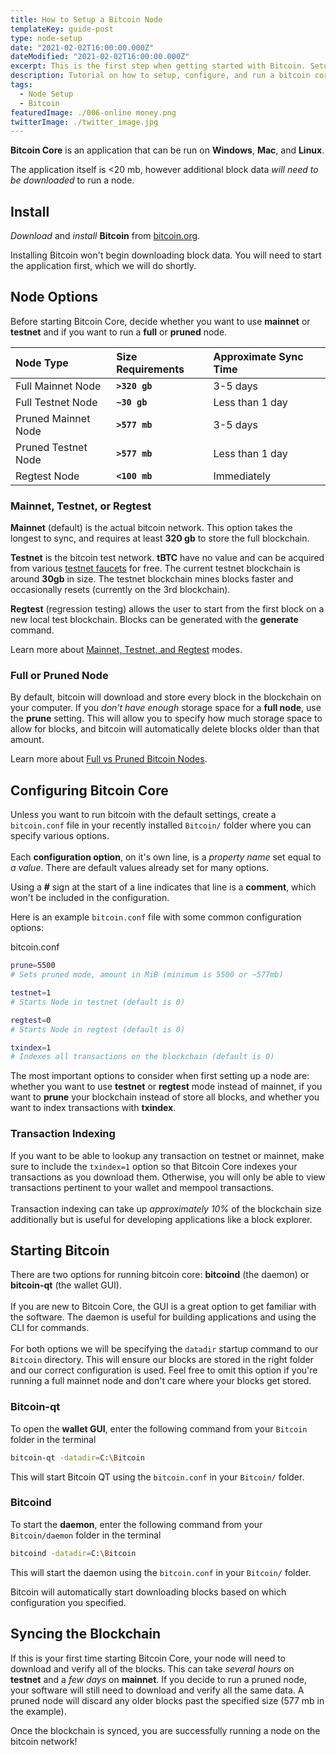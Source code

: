 ```yaml
---
title: How to Setup a Bitcoin Node
templateKey: guide-post
type: node-setup
date: "2021-02-02T16:00:00.000Z"
dateModified: "2021-02-02T16:00:00.000Z"
excerpt: This is the first step when getting started with Bitcoin. Setup your own node to begin interacting with the network.
description: Tutorial on how to setup, configure, and run a bitcoin core node. Explains details needed to get started on the bitcoin network.
tags:
  - Node Setup
  - Bitcoin
featuredImage: ./006-online money.png
twitterImage: ./twitter_image.jpg
---
```


**Bitcoin Core** is an application that can be run on **Windows**, **Mac**, and **Linux**.

The application itself is <20 mb, however additional block data _will need to be downloaded_ to run a node.

## Install

*Download* and *install* **Bitcoin** from [bitcoin.org](https://bitcoin.org/en/download).

Installing Bitcoin won't begin downloading block data. You will need to start the application first, which we will do shortly.

## Node Options

Before starting Bitcoin Core, decide whether you want to use **mainnet** or **testnet** and if you want to run a **full** or **pruned** node.

| Node Type           | Size Requirements | Approximate Sync Time |
| :------------------ | :---------------- | :-------------------- |
| Full Mainnet Node   | **`>320 gb`**       | 3-5 days              |
| Full Testnet Node   | **`~30 gb`**    | Less than 1 day       |
| Pruned Mainnet Node | **`>577 mb`**    | 3-5 days              |
| Pruned Testnet Node | **`>577 mb`**    | Less than 1 day       |
| Regtest Node        | **`<100 mb`**  | Immediately           |

### Mainnet, Testnet, or Regtest

**Mainnet** (default) is the actual bitcoin network. This option takes the longest to sync, and requires at least **320 gb** to store the full blockchain.

**Testnet** is the bitcoin test network. **tBTC** have no value and can be acquired from various [testnet faucets](https://testnet-faucet.mempool.co/) for free. The current testnet blockchain is around **30gb** in size. The testnet blockchain mines blocks faster and occasionally resets (currently on the 3rd blockchain).

**Regtest** (regression testing) allows the user to start from the first block on a new local test blockchain. Blocks can be generated with the **generate** command.

Learn more about [Mainnet, Testnet, and Regtest](http://localhost:8000/mainnet-testnet-and-regtest-modes/) modes.

### Full or Pruned Node
By default, bitcoin will download and store every block in the blockchain on your computer. If you *don't have enough* storage space for a **full node**, use the **prune** setting. This will allow you to specify how much storage space to allow for blocks, and bitcoin will automatically delete blocks older than that amount.  

Learn more about [Full vs Pruned Bitcoin Nodes](http://localhost:8000/mainnet-testnet-and-regtest-modes/).


## Configuring Bitcoin Core

Unless you want to run bitcoin with the default settings, create a `bitcoin.conf` file in your recently installed `Bitcoin/` folder where you can specify various options.  
<br />
Each **configuration option**, on it's own line, is a *property name* set equal to *a value*. There are default values already set for many options.  

Using a **#** sign at the start of a line indicates that line is a **comment**, which won't be included in the configuration.  

Here is an example `bitcoin.conf` file with some common configuration options:

<div class="filename">bitcoin.conf</div>

```bash
prune=5500
# Sets pruned mode, amount in MiB (minimum is 5500 or ~577mb)

testnet=1
# Starts Node in testnet (default is 0)

regtest=0
# Starts Node in regtest (default is 0)

txindex=1
# Indexes all transactions on the blockchain (default is 0)  
```

The most important options to consider when first setting up a node are: whether you want to use **testnet** or **regtest** mode instead of mainnet, if you want to **prune** your blockchain instead of store all blocks, and whether you want to index transactions with **txindex**.  

### Transaction Indexing

If you want to be able to lookup any transaction on testnet or mainnet, make sure to include the `txindex=1` option so that Bitcoin Core indexes your transactions as you download them. Otherwise, you will only be able to view transactions pertinent to your wallet and mempool transactions.  
<br />
Transaction indexing can take up *approximately 10%* of the blockchain size additionally but is useful for developing applications like a block explorer.

## Starting Bitcoin

There are two options for running bitcoin core: **bitcoind** (the daemon) or **bitcoin-qt** (the wallet GUI).  
<br />
If you are new to Bitcoin Core, the GUI is a great option to get familiar with the software. The daemon is useful for building applications and using the CLI for commands.  
<br />
For both options we will be specifying the `datadir` startup command to our `Bitcoin` directory. This will ensure our blocks are stored in the right folder and our correct configuration is used. Feel free to omit this option if you're running a full mainnet node and don't care where your blocks get stored.

### Bitcoin-qt

To open the **wallet GUI**, enter the following command from your `Bitcoin` folder in the terminal

```bash
bitcoin-qt -datadir=C:\Bitcoin
```

This will start Bitcoin QT using the `bitcoin.conf` in your `Bitcoin/` folder.

### Bitcoind

To start the **daemon**, enter the following command from your `Bitcoin/daemon` folder in the terminal

```bash
bitcoind -datadir=C:\Bitcoin
```

This will start the daemon using the `bitcoin.conf` in your `Bitcoin/` folder.

Bitcoin will automatically start downloading blocks based on which configuration you specified.

## Syncing the Blockchain

If this is your first time starting Bitcoin Core, your node will need to download and verify all of the blocks. This can take *several hours* on **testnet** and a *few days* on **mainnet**. If you decide to run a pruned node, your software will still need to download and verify all the same data. A pruned node will discard any older blocks past the specified size (577 mb in the example).  

Once the blockchain is synced, you are successfully running a node on the bitcoin network!